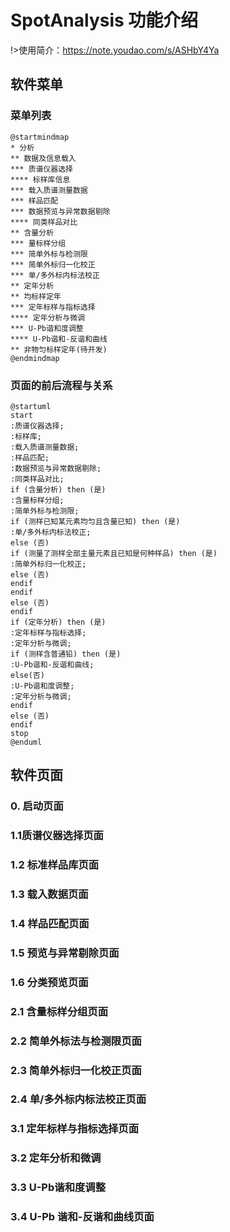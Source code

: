 # SpotAnalysis 功能介绍

!>使用简介：https://note.youdao.com/s/ASHbY4Ya

## 软件菜单

### 菜单列表

```plantuml
@startmindmap
* 分析
** 数据及信息载入
*** 质谱仪器选择
**** 标样库信息
*** 载入质谱测量数据
*** 样品匹配
*** 数据预览与异常数据剔除
**** 同类样品对比
** 含量分析
*** 量标样分组
*** 简单外标与检测限
*** 简单外标归一化校正
*** 单/多外标内标法校正
** 定年分析
** 均标样定年
*** 定年标样与指标选择
**** 定年分析与微调
*** U-Pb谐和度调整
**** U-Pb谐和-反谐和曲线
** 非物匀标样定年(待开发)
@endmindmap
```

### 页面的前后流程与关系

```plantuml
@startuml
start
:质谱仪器选择;
:标样库;
:载入质谱测量数据;
:样品匹配;
:数据预览与异常数据剔除;
:同类样品对比;
if (含量分析) then (是)
:含量标样分组;
:简单外标与检测限;
if (测样已知某元素均匀且含量已知) then (是)
:单/多外标内标法校正;
else (否)
if (测量了测样全部主量元素且已知是何种样品) then (是)
:简单外标归一化校正;
else (否)
endif 
endif  
else (否)
endif
if (定年分析) then (是)
:定年标样与指标选择;
:定年分析与微调;
if (测样含普通铅) then (是)
:U-Pb谐和-反谐和曲线;
else(否)
:U-Pb谐和度调整;
:定年分析与微调;
endif
else (否)
endif 
stop
@enduml
```

## 软件页面

### 0. 启动页面



### 1.1质谱仪器选择页面

### 1.2 标准样品库页面

### 1.3 载入数据页面

### 1.4 样品匹配页面

### 1.5 预览与异常剔除页面

### 1.6 分类预览页面

### 2.1 含量标样分组页面

### 2.2 简单外标法与检测限页面

### 2.3 简单外标归一化校正页面

### 2.4 单/多外标内标法校正页面

### 3.1 定年标样与指标选择页面

### 3.2 定年分析和微调

### 3.3 U-Pb谐和度调整

### 3.4  U-Pb 谐和-反谐和曲线页面
